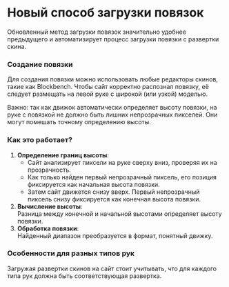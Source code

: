# Новый способ загрузки повязок

Обновленный метод загрузки повязок значительно удобнее предыдущего и автоматизирует процесс загрузки повязки с развертки скина. 

### Создание повязки
Для создания повязки можно использовать любые редакторы скинов, такие как Blockbench. Чтобы сайт корректно распознал повязку, её следует размещать на левой руке с широкой (или узкой) моделью. 

Важно: так как движок автоматически определяет высоту повязки, на руке с повязкой не должно быть лишних непрозрачных пикселей. Они могут помешать точному определению высоты.

### Как это работает?
1. **Определение границ высоты**:
   - Сайт анализирует пиксели на руке сверху вниз, проверяя их на прозрачность.
   - Как только найден первый непрозрачный пиксель, его позиция фиксируется как начальная высота повязки.
   - Затем сайт движется снизу вверх. Первый непрозрачный пиксель снизу фиксируется как конечная высота повязки.
2. **Вычисление высоты**:  
   Разница между конечной и начальной высотами определяет высоту повязки.
3. **Обработка повязки**:  
   Найденный диапазон преобразуется в формат, понятный движку.

### Особенности для разных типов рук
Загружая развертки скинов на сайт стоит учитывать, что для каждого типа рук должна быть соответствующая развертка.